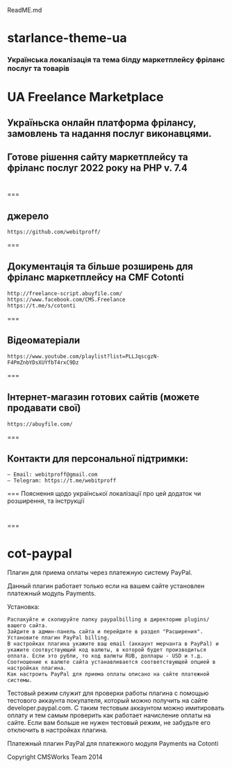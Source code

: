 ReadME.md
# starlance-theme-ua
### Українська локалізація та тема білду маркетплейсу фріланс послуг та товарів
# UA Freelance Marketplace
## Україньска онлайн платформа фрілансу, замовлень та надання послуг виконавцями. 
## Готове рішення сайту маркетплейсу та фріланс послуг 2022 року на PHP v. 7.4
# 


===
## джерело
	https://github.com/webitproff/
===
## Документація та більше розширень для фріланс маркетплейсу на CMF Cotonti
	http://freelance-script.abuyfile.com/
	https://www.facebook.com/CMS.Freelance
	https://t.me/s/cotonti
===
## Вiдеоматеріали
	https://www.youtube.com/playlist?list=PLLJqscgzN-F4PmZnbYDsXUYfbT4rxC9Dz
===
## Інтернет-магазин готових сайтів (можете продавати свої)
	https://abuyfile.com/
===
## Контакти для персональної підтримки:
	— Email: webitproff@gmail.com
	— Telegram: https://t.me/webitproff
===
Пояснення щодо української локалізації про цей додаток чи розширення, та інструкції 

# 
===



cot-paypal
==========
Плагин для приема оплаты через платежную систему PayPal.

Данный плагин работает только если на вашем сайте установлен платежный модуль Payments.

Установка:

    Распакуйте и скопируйте папку paypalbilling в директорию plugins/ вашего сайта.
    Зайдите в админ-панель сайта и перейдите в раздел "Расширения". Установите плагин PayPal billing.
    В настройках плагина укажите ваш email (аккаунт мерчанта в PayPal) и укажите соотвуствующий код валюты, в которой будет производиться оплата. Если это рубли, то код валюты RUB, доллары - USD и т.д.
    Соотношение к валюте сайта устанавливается соответствующей опцией в настройках плагина.
    Как настроить PayPal для приема оплаты описано на сайте платежной системы.

Тестовый режим служит для проверки работы плагина с помощью тестового аккаунта покупателя, который можно получить на сайте developer.paypal.com.  С таким тестовым аккаунтом можно имитировать оплату и тем самым проверить как работает начисление оплаты на сайте. Если вам больше не нужен тестовый режим, не забудьте его отключить в настройках плагина.

Платежный плагин PayPal для платежного модуля Payments на Cotonti 


Copyright CMSWorks Team 2014
